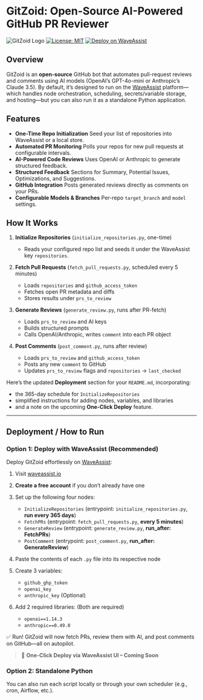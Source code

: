 # GitZoid: Open-Source AI-Powered GitHub PR Reviewer

![GitZoid Logo](https://img.shields.io/badge/GitZoid-AI%20Powered%20PR%20Reviews-blue)
[![License: MIT](https://img.shields.io/badge/License-MIT-yellow.svg)](https://opensource.org/licenses/MIT)
[![Deploy on WaveAssist](https://img.shields.io/badge/Deploy%20on-WaveAssist-1D2430?style=for-the-badge&logo=data:image/svg+xml;base64,PHN2ZyBmaWxsPSJ3aGl0ZSIgd2lkdGg9IjEwIiBoZWlnaHQ9IjEwIiB2aWV3Qm94PSIwIDAgMjQgMjQiPjxwYXRoIGQ9Ik0xMiAybDkgMTYtOSA1LTktNSA5LTE2eiIvPjwvc3ZnPg==)](https://waveassist.io/deploy/gitzoid)


## Overview

GitZoid is an **open-source** GitHub bot that automates pull-request reviews and comments using AI models (OpenAI’s GPT-4o-mini or Anthropic’s Claude 3.5). By default, it’s designed to run on the [WaveAssist](https://waveassist.io) platform—which handles node orchestration, scheduling, secrets/variable storage, and hosting—but you can also run it as a standalone Python application.

## Features

* **One-Time Repo Initialization**
  Seed your list of repositories into WaveAssist or a local store.
* **Automated PR Monitoring**
  Polls your repos for new pull requests at configurable intervals.
* **AI-Powered Code Reviews**
  Uses OpenAI or Anthropic to generate structured feedback.
* **Structured Feedback**
  Sections for Summary, Potential Issues, Optimizations, and Suggestions.
* **GitHub Integration**
  Posts generated reviews directly as comments on your PRs.
* **Configurable Models & Branches**
  Per-repo `target_branch` and `model` settings.

## How It Works

1. **Initialize Repositories** (`initialize_repositories.py`, one-time)

   * Reads your configured repo list and seeds it under the WaveAssist key `repositories`.
2. **Fetch Pull Requests** (`fetch_pull_requests.py`, scheduled every 5 minutes)

   * Loads `repositories` and `github_access_token`
   * Fetches open PR metadata and diffs
   * Stores results under `prs_to_review`
3. **Generate Reviews** (`generate_review.py`, runs after PR-fetch)

   * Loads `prs_to_review` and AI keys
   * Builds structured prompts
   * Calls OpenAI/Anthropic, writes `comment` into each PR object
4. **Post Comments** (`post_comment.py`, runs after review)

   * Loads `prs_to_review` and `github_access_token`
   * Posts any new `comment` to GitHub
   * Updates `prs_to_review` flags and `repositories` → `last_checked`

Here’s the updated **Deployment** section for your `README.md`, incorporating:

* the 365-day schedule for `InitializeRepositories`
* simplified instructions for adding nodes, variables, and libraries
* and a note on the upcoming **One-Click Deploy** feature.

---

## Deployment / How to Run

### Option 1: Deploy with WaveAssist (Recommended)

Deploy GitZoid effortlessly on [WaveAssist](https://waveassist.io):

1. Visit [waveassist.io](https://waveassist.io)

2. **Create a free account** if you don’t already have one

3. Set up the following four nodes:

   * `InitializeRepositories` (entrypoint: `initialize_repositories.py`, **run every 365 days**)
   * `FetchPRs` (entrypoint: `fetch_pull_requests.py`, **every 5 minutes**)
   * `GenerateReview` (entrypoint: `generate_review.py`, **run\_after: FetchPRs**)
   * `PostComment` (entrypoint: `post_comment.py`, **run\_after: GenerateReview**)

4. Paste the contents of each `.py` file into its respective node

5. Create 3 variables:

   * `github_ghp_token`
   * `openai_key`
   * `anthropic_key` (Optional)

6. Add 2 required libraries: (Both are required)

   * `openai==1.14.3`
   * `anthropic==0.49.0`

✅ Run! GitZoid will now fetch PRs, review them with AI, and post comments on GitHub—all on autopilot.

> 🚀 **One-Click Deploy via WaveAssist UI – Coming Soon**

### Option 2: Standalone Python

You can also run each script locally or through your own scheduler (e.g., cron, Airflow, etc.).
